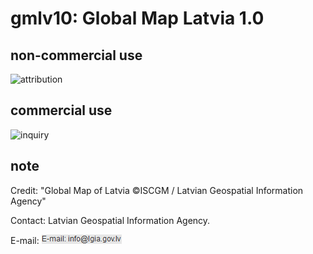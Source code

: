 # gmlv10: Global Map Latvia 1.0
## non-commercial use
![attribution](https://globalmaps.github.io/globalmaps/attribution.png)
## commercial use
![inquiry](https://globalmaps.github.io/globalmaps/inquiry.png)

## note
Credit: "Global Map of Latvia ©ISCGM / Latvian Geospatial Information Agency"

Contact: Latvian Geospatial Information Agency.

E-mail: ![email](email.png)
